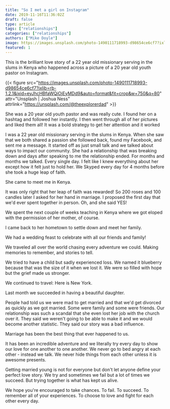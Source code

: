 ```yaml
---
title: "So I met a girl on Instagram"
date: 2019-11-16T11:36:02Z
draft: false
type: article
tags: ["relationships"]
categories: ["relationships"]
authors: ["Mike Doyle"]
image: https://images.unsplash.com/photo-1490111718993-d98654ce6cf7?ixlib=rb-1.2.1&ixid=eyJhcHBfaWQiOjEyMDd9&auto=format&fit=crop&w=300&q=100"
featured: 1
---
```


This is the brilliant love story of a 22 year old missionary serving in the slums in Kenya who happened across a picture of a 20 year old youth pastor on Instagram.

{{< figure src="https://images.unsplash.com/photo-1490111718993-d98654ce6cf7?ixlib=rb-1.2.1&ixid=eyJhcHBfaWQiOjEyMDd9&auto=format&fit=crop&w=750&q=80" attr="Unsplash | Joshua Ness" attrlink="https://unsplash.com/@theexplorerdad" >}}

She was a 20 year old youth pastor and was really cute. I found her on a hashtag and followed her instantly. I then went through all of her pictures and liked them all! It was a bold strategy to get her attention and it worked

I was a 22 year old missionary serving in the slums in Kenya. When she saw that we both shared a passion she followed back, found my Facebook, and sent me a message. It started off as just small talk and we talked about ways to impact our community. She had a relationship that was breaking down and days after speaking to me the relationship ended. For months and months we talked. Every single day. I felt like I knew everything about her except how it felt just to hold her. We Skyped every day for 4 months before she took a huge leap of faith.

She came to meet me in Kenya.

It was only right that her leap of faith was rewarded! So 200 roses and 100 candles later I asked for her hand in marriage. I proposed the first day that we'd ever spent together in person. Oh, and she said YES!

We spent the next couple of weeks teaching in Kenya where we got eloped with the permission of her mother, of course.

I came back to her hometown to settle down and meet her family.

We had a wedding feast to celebrate with all our friends and family!

We traveled all over the world chasing every adventure we could. Making memories to remember, and stories to tell.

We tried to have a child but sadly experienced loss. We named it blueberry because that was the size of it when we lost it. We were so filled with hope but the grief made us stronger.

We continued to travel: Here is New York.

Last month we succeeded in having a beautiful daughter.

People had told us we were mad to get married and that we'd get divorced as quickly as we got married. Some were family and some were friends. Our relationship was such a scandal that she even lost her job with the church over it. They said we weren't going to be able to make it and we would become another statistic. They said our story was a bad influence.

Marriage has been the best thing that ever happened to us. 

It has been an incredible adventure and we literally try every day to show our love for one another to one another. We never go to bed angry at each other - instead we talk. We never hide things from each other unless it is awesome presents.

Getting married young is not for everyone but don't let anyone define your perfect love story. We try and sometimes we fail but a lot of times we succeed. But trying together is what has kept us alive.

We hope you're encouraged to take chances. To fail. To succeed. To remember all of your experiences. To choose to love and fight for each other every day.

